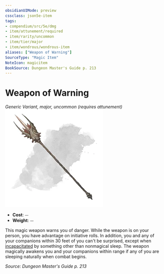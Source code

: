 ```yaml
---
obsidianUIMode: preview
cssclass: json5e-item
tags:
- compendium/src/5e/dmg
- item/attunement/required
- item/rarity/uncommon
- item/tier/major
- item/wondrous/wondrous-item
aliases: ["Weapon of Warning"]
SourceType: "Magic Item"
NoteIcon: magicitem
BookSource: Dungeon Master's Guide p. 213
---
```

# Weapon of Warning
*Generic Variant, major, uncommon (requires attunement)*  
![](/3-Mechanics/CLI/items/img/weapon-of-warning.webp#right)  

- **Cost**: ⏤
- **Weight**: ⏤

This magic weapon warns you of danger. While the weapon is on your person, you have advantage on initiative rolls. In addition, you and any of your companions within 30 feet of you can't be surprised, except when [incapacitated](/3-Mechanics/CLI/rules/conditions.md#incapacitated) by something other than nonmagical sleep. The weapon magically awakens you and your companions within range if any of you are sleeping naturally when combat begins.

*Source: Dungeon Master's Guide p. 213*
